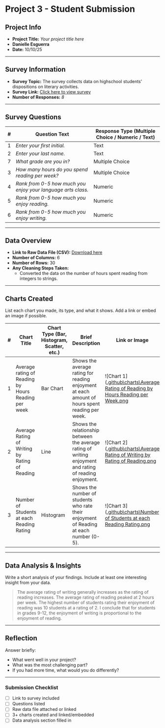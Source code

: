 # Project 3 -  Student Submission

## Project Info
- **Project Title:** _Your project title here_
- **Danielle Esguerra**
- **Date:** 10/10/25
---

## Survey Information
- **Survey Topic:** The survey collects data on highschool students' dispositions on literary activities.
- **Survey Link:** [Click here to view survey](https://docs.google.com/forms/d/e/1FAIpQLSdTG-fr6s7u128tkAFk86fPvy_XaWQVV-gfCGmtYg-dPadA0g/viewform?usp=header)
- **Number of Responses:** _8_

---

## Survey Questions
| # | Question Text | Response Type (Multiple Choice / Numeric / Text) |
|---|---------------|-------------------------------------------------|
| 1 | _Enter your first initial._ | Text |
| 2 | _Enter your last name._ | Text |
| 7 | _What grade are you in?_ | Multiple Choice |
| 3 | _How many hours do you spend reading per week?_ | Multiple Choice |
| 4 | _Rank from 0-5 how much you enjoy your language arts class._ | Numeric |
| 5 | _Rank from 0-5 how much you enjoy reading._ | Numeric |
| 6 | _Rank from 0-5 how much you enjoy writing._ | Numeric |

---

## Data Overview
- **Link to Raw Data File (CSV):** [Download here](./data.csv)
- **Number of Columns:** 6
- **Number of Rows:** 30
- **Any Cleaning Steps Taken:**
  - Converted the data on the number of hours spent reading from integers to strings.
---

## Charts Created
List each chart you made, its type, and what it shows. Add a link or embed an image if possible.

| # | Chart Title | Chart Type (Bar, Histogram, Scatter, etc.) | Brief Description | Link or Image |
|---|-------------|-------------------------------------------|-------------------|---------------|
| 1 | Average rating of Reading by Hours Reading per week | Bar Chart | Shows the average rating for reading enjoyment at each amount of hours spent reading per week. | ![Chart 1]([.github\charts\Average Rating of Reading by Hours Reading per Week.png](https://github.com/Penn-Computer-Science/project-3-data-analysis-desguerra728-dotcom/blob/main/.github/charts/Average%20Rating%20of%20Reading%20by%20Hours%20Reading%20per%20Week.png) |
| 2 | Average Rating of Writing by Rating of Reading | Line | Shows the relationship between the average rating of writing enjoyment and rating of reading enjoyment. | ![Chart 2]([.github\charts\Average Rating of Writing by Rating of Reading.png](https://github.com/Penn-Computer-Science/project-3-data-analysis-desguerra728-dotcom/blob/main/.github/charts/Average%20Rating%20of%20Writing%20by%20Rating%20of%20Reading.png) |
| 3 | Number of Students at each Reading Rating | Histogram | Shows the number of students who rate their enjoyment of Reading at each number (0-5). | ![Chart 3]([.github\charts\Number of Students at each Reading Rating.png](https://github.com/Penn-Computer-Science/project-3-data-analysis-desguerra728-dotcom/blob/main/.github/charts/Number%20of%20Students%20at%20each%20Reading%20Rating.png) |

---

## Data Analysis & Insights
Write a short analysis of your findings. Include at least one interesting insight from your data.

> The average rating of writing generally increases as the rating of reading increases. The average rating of reading peaked at 2 hours per week. The highest number of students rating their enjoyment of reading was 10 students at a rating of 2. I conclude that for students in grades 9-12, the enjoyment of writing is proportional to the enjoyment of reading.

---

## Reflection
Answer briefly:
- What went well in your project?
- What was the most challenging part?
- If you had more time, what would you do differently?

---

### Submission Checklist
- [ ] Link to survey included
- [ ] Questions listed
- [ ] Raw data file attached or linked
- [ ] 3+ charts created and linked/embedded
- [ ] Data analysis section filled in
